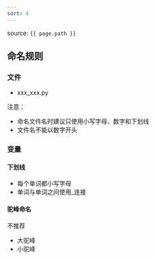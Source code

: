 ```yaml
---
sort: 4
---
```


source: `{{ page.path }}`

## 命名规则

### 文件
- xxx_xxx.py

注意：
- 命名文件名时建议只使用小写字母、数字和下划线
- 文件名不能以数字开头

### 变量

#### 下划线

- 每个单词都小写字母
- 单词与单词之间使用_连接

#### 驼峰命名

不推荐

- 大驼峰
- 小驼峰

